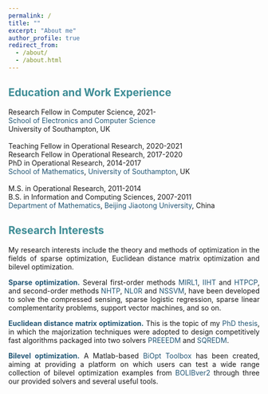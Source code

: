 ```yaml
---
permalink: /
title: ""
excerpt: "About me"
author_profile: true
redirect_from: 
  - /about/
  - /about.html
---
```


<span style="color:#3D8C95">Education and Work Experience</span>
---
Research Fellow in Computer Science, 2021- <br>
<a style="text-decoration:none; color:#225675" href='https://www.ecs.soton.ac.uk/'>School of Electronics and Computer Science</a><br>
University of Southampton, UK  <br>
<br>
Teaching Fellow in Operational Research, 2020-2021 <br>
Research Fellow in Operational Research, 2017-2020<br>
PhD in  Operational Research, 2014-2017 <br>
<a style="text-decoration:none; color:#225675" href='https://www.southampton.ac.uk/maths'>School of Mathematics</a>, <a style="text-decoration:none; color:#225675" href='https://www.southampton.ac.uk/'>University of Southampton</a>, UK <br>
<br>
M.S. in Operational Research, 2011-2014 <br>
B.S. in Information and Computing Sciences, 2007-2011 <br>
<a style="text-decoration:none; color:#225675" href='http://en.sci.njtu.edu.cn/Department/DepartmentofMathematics/index.htm'>Department of Mathematics</a>, <a style="text-decoration:none; color:#225675" href='http://en.njtu.edu.cn/'>Beijing Jiaotong University</a>, China 

<span style="color:#3D8C95">Research Interests</span>
---

<p><div style="text-align:justify;"> 
My research interests include the theory and methods of optimization in the fields of sparse optimization,  Euclidean distance matrix optimization and bilevel
  optimization. </div></p> 
  
<p><div style="text-align:justify"> 
  <span style="color:#225675"> <b> Sparse  optimization.</b> </span>  Several first-order methods <a style="text-decoration:none; color:#225675" href="https://github.com/ShenglongZhou/MIRL1">MIRL1</a>, <a style="text-decoration:none; color:#225675" href="https://github.com/ShenglongZhou/IIHT">IIHT</a> and <a style="text-decoration:none; color:#225675" href="https://github.com/ShenglongZhou/HTPCP">HTPCP</a>, and second-order methods  <a style="text-decoration:none; color:#225675" href="https://github.com/ShenglongZhou/NHTPver2">NHTP</a>, <a style="text-decoration:none; color:#225675" href="https://github.com/ShenglongZhou/NHTPver2">NL0R</a> and <a style="text-decoration:none; color:#225675" href="https://github.com/ShenglongZhou/NHTPver2">NSSVM</a>, have been developed to solve the compressed sensing, sparse logistic regression, sparse linear complementarity problems, support vector machines, and so on.  
</div></p>

<p><div style="text-align:justify">
  <span style="color:#225675"><b>Euclidean distance matrix optimization.</b></span> This is the topic of my <a style="text-decoration:none; color:#225675" href="https://eprints.soton.ac.uk/429739/">PhD thesis</a>, in which the majorization techniques were adopted to design competitively fast algorithms packaged into two solvers <a style="text-decoration:none; color:#225675" href="https://github.com/ShenglongZhou/PREEEDM">PREEEDM</a> and <a style="text-decoration:none; color:#225675" href="https://github.com/ShenglongZhou/SQREDM">SQREDM</a>. 
</div></p>

 <p><div style="text-align:justify">
  <span style="color:#225675"><b>Bilevel optimization.</b></span>   A Matlab-based <a style="text-decoration:none;  color:#225675" href="https://biopt.github.io/">BiOpt Toolbox</a> has been created, aiming at providing a platform on which users can test a wide range collection of bilevel optimization examples from <a style="text-decoration:none;  color:#225675" href="https://biopt.github.io/">BOLIBver2</a> through three our provided solvers and several useful tools. 
</div></p>
